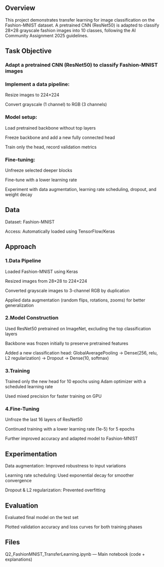 ## Overview
This project demonstrates transfer learning for image classification on the Fashion-MNIST dataset. A pretrained CNN (ResNet50) is adapted to classify 28×28 grayscale fashion images into 10 classes, following the AI Community Assignment 2025 guidelines.

## Task Objective
### Adapt a pretrained CNN (ResNet50) to classify Fashion-MNIST images

### Implement a data pipeline:

Resize images to 224×224

Convert grayscale (1 channel) to RGB (3 channels)

### Model setup:

Load pretrained backbone without top layers

Freeze backbone and add a new fully connected head

Train only the head, record validation metrics

### Fine-tuning:

Unfreeze selected deeper blocks

Fine-tune with a lower learning rate

Experiment with data augmentation, learning rate scheduling, dropout, and weight decay

## Data
Dataset: Fashion-MNIST

Access: Automatically loaded using TensorFlow/Keras

## Approach
### 1.Data Pipeline

Loaded Fashion-MNIST using Keras

Resized images from 28×28 to 224×224

Converted grayscale images to 3-channel RGB by duplication

Applied data augmentation (random flips, rotations, zooms) for better generalization

### 2.Model Construction

Used ResNet50 pretrained on ImageNet, excluding the top classification layers

Backbone was frozen initially to preserve pretrained features

Added a new classification head:
GlobalAveragePooling → Dense(256, relu, L2 regularization) → Dropout → Dense(10, softmax)

### 3.Training

Trained only the new head for 10 epochs using Adam optimizer with a scheduled learning rate

Used mixed precision for faster training on GPU

### 4.Fine-Tuning

Unfroze the last 16 layers of ResNet50

Continued training with a lower learning rate (1e-5) for 5 epochs

Further improved accuracy and adapted model to Fashion-MNIST

## Experimentation

Data augmentation: Improved robustness to input variations

Learning rate scheduling: Used exponential decay for smoother convergence

Dropout & L2 regularization: Prevented overfitting

## Evaluation

Evaluated final model on the test set

Plotted validation accuracy and loss curves for both training phases

## Files
Q2_FashionMNIST_TransferLearning.ipynb — Main notebook (code + explanations)
